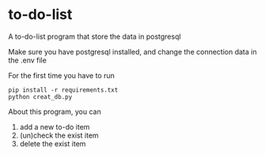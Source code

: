 # to-do-list
A to-do-list program that store the data in postgresql

Make sure you have postgresql installed, and change the connection data in the .env file

For the first time you have to run

```
pip install -r requirements.txt
python creat_db.py
```

About this program, you can
1) add a new to-do item
2) (un)check the exist item
3) delete the exist item
